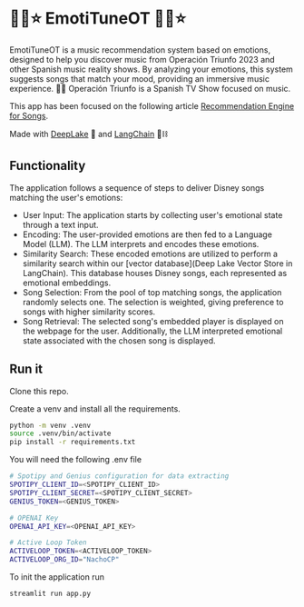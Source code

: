 # 🎵🎤⭐ EmotiTuneOT 🎵🎤⭐
EmotiTuneOT is a music recommendation system based on emotions, designed to help you discover music from Operación Triunfo 2023
and other Spanish music reality shows. By analyzing your emotions, this system suggests songs that match your mood, 
providing an immersive music experience. 🎵🎉
Operación Triunfo is a Spanish TV Show focused on music.

This app has been focused on the following article [Recommendation Engine for Songs](https://www.activeloop.ai/resources/3-ways-to-build-a-recommendation-engine-for-songs-with-lang-chain/).

Made with [DeepLake](https://www.deeplake.ai/) 🚀 and [LangChain](https://python.langchain.com/en/latest/index.html) 🦜⛓

## Functionality

The application follows a sequence of steps to deliver Disney songs matching the user's emotions:

- User Input: The application starts by collecting user's emotional state through a text input.
- Encoding: The user-provided emotions are then fed to a Language Model (LLM). The LLM interprets and encodes these emotions.
- Similarity Search: These encoded emotions are utilized to perform a similarity search within our [vector database](Deep Lake Vector Store in LangChain). This database houses Disney songs, each represented as emotional embeddings.
- Song Selection: From the pool of top matching songs, the application randomly selects one. The selection is weighted, giving preference to songs with higher similarity scores.
- Song Retrieval: The selected song's embedded player is displayed on the webpage for the user. Additionally, the LLM interpreted emotional state associated with the chosen song is displayed.

## Run it

Clone this repo.

Create a venv and install all the requirements.

```bash
python -m venv .venv
source .venv/bin/activate
pip install -r requirements.txt
```

You will need the following .env file
```bash
# Spotipy and Genius configuration for data extracting
SPOTIPY_CLIENT_ID=<SPOTIPY_CLIENT_ID>
SPOTIPY_CLIENT_SECRET=<SPOTIPY_CLIENT_SECRET>
GENIUS_TOKEN=<GENIUS_TOKEN>

# OPENAI Key
OPENAI_API_KEY=<OPENAI_API_KEY>

# Active Loop Token
ACTIVELOOP_TOKEN=<ACTIVELOOP_TOKEN>
ACTIVELOOP_ORG_ID="NachoCP"
```

To init the application run

```
streamlit run app.py
```
